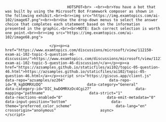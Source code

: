 <p class="card-text">
							
								HOTSPOT<br> -<br><br>You have a bot that was built by using the Microsoft Bot Framework composer as shown in the following exhibit.<br><br><img src="https://img.examtopics.com/ai-102/image67.png"><br><br>Use the drop-down menus to select the answer choice that completes each statement based on the information presented in the graphic.<br><br>NOTE: Each correct selection is worth one point.<br><br><img src="https://img.examtopics.com/ai-102/image68.png">
							
						</p><p><a href="https://www.examtopics.com/discussions/microsoft/view/112150-exam-ai-102-topic-5-question-46-discussion/">https://www.examtopics.com/discussions/microsoft/view/112150-exam-ai-102-topic-5-question-46-discussion/</a></p><p><a href="https://azsamples.github.io/staticfiles/ai102/topic-05-question-46.html">https://azsamples.github.io/staticfiles/ai102/topic-05-question-46.html</a></p><script src="https://giscus.app/client.js"                    data-repo="azsamples/az204"                    data-repo-id="R_kgDOMRXzDQ"                    data-category="General"                    data-category-id="DIC_kwDOMRXzDc4Cgi27"                    data-mapping="pathname"                    data-strict="1"                    data-reactions-enabled="0"                    data-emit-metadata="0"                    data-input-position="bottom"                    data-theme="preferred_color_scheme"                    data-lang="en"                    crossorigin="anonymous"                    async>                    </script>